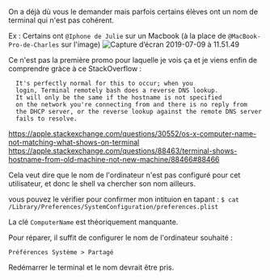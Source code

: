 On a déjà dù vous le demander mais parfois certains élèves ont un nom de terminal qui n'est pas cohérent.

Ex : Certains ont `@Iphone de Julie` sur un Macbook (à la place de `@MacBook-Pro-de-Charles` sur l'image)
![Capture d’écran 2019-07-09 à 11.51.49](https://i.imgur.com/dCJst9T.png)

Ce n'est pas la première promo pour laquelle je vois ça et je viens enfin de comprendre gràce à ce StackOverflow : 

```
  It's perfectly normal for this to occur; when you
  login, Terminal remotely bash does a reverse DNS lookup. 
  It will only be the same if the hostname is not specified
  on the network you're connecting from and there is no reply from
  the DHCP server, or the reverse lookup against the remote DNS server
  fails to resolve.
``` 
https://apple.stackexchange.com/questions/30552/os-x-computer-name-not-matching-what-shows-on-terminal
https://apple.stackexchange.com/questions/88463/terminal-shows-hostname-from-old-machine-not-new-machine/88466#88466

Cela veut dire que le nom de l'ordinateur n'est pas configuré pour cet utilisateur, et donc le shell va chercher son nom ailleurs.

vous pouvez le vérifier pour confirmer mon intituion en tapant : 
`$ cat /Library/Preferences/SystemConfiguration/preferences.plist`

La clé `ComputerName` est théoriquement manquante.

Pour réparer, il suffit de configurer le nom de l'ordinateur souhaité : 

`Préférences Système > Partagé`

Redémarrer le terminal et le nom devrait être pris.


